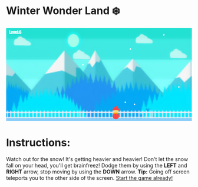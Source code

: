 # Winter Wonder Land :snowflake:
![alt tekst](Udklip.PNG) 
# Instructions:
Watch out for the snow! It's getting heavier and heavier!
Don't let the snow fall on your head, you'll get brainfreez! 
Dodge them by using the **LEFT** and **RIGHT** arrow, stop moving by using the **DOWN** arrow.
**Tip:** Going off screen teleports you to the other side of the screen.
[Start the game already!](https://rawgit.com/Margretexie/Mini_ex/master/mini_ex5/empty-example/index.html)
